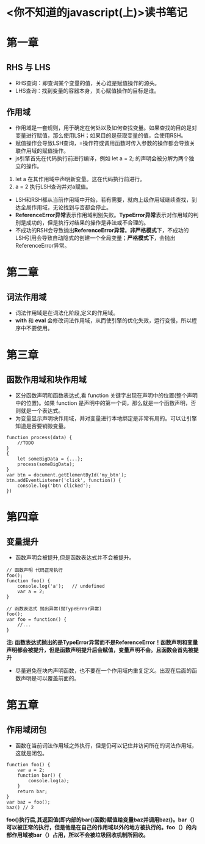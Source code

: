 # <你不知道的javascript(上)>读书笔记


# 第一章
## RHS 与 LHS
- RHS查询：即查询某个变量的值，关心谁是赋值操作的源头。
- LHS查询：找到变量的容器本身，关心赋值操作的目标是谁。 
## 作用域
- 作用域是一套规则，用于确定在何处以及如何查找变量。如果查找的目的是对变量进行赋值，那么使用LSH；如果目的是获取变量的值，会使用RSH。
- 赋值操作会导致LSH查询，=操作符或调用函数时传入参数的操作都会导致关联作用域的赋值操作。
- js引擎首先在代码执行前进行编译，例如 let a = 2; 的声明会被分解为两个独立的操作。
 1. let a 在其作用域中声明新变量。这在代码执行前进行。
 2. a = 2 执行LSH查询并对a赋值。
 
- LSH和RSH都从当前作用域中开始，若有需要，就向上级作用域继续查找，到达全局作用域，无论找到与否都会停止。
- **ReferenceError异常**表示作用域判别失败。**TypeError异常**表示对作用域的判别是成功的，但是执行对结果的操作是非法或不合理的。
- 不成功的RSH会导致抛出**ReferenceError异常**。**非严格模式**下，不成功的LSH引用会导致自动隐式的创建一个全局变量；**严格模式下**，会抛出ReferenceError异常。

# 第二章
## 词法作用域
- 词法作用域是在词法化阶段,定义的作用域。
- **with** 和 **eval** 会修改词法作用域，从而使引擎的优化失效，运行变慢，所以程序中不要使用。

# 第三章
## 函数作用域和块作用域
- 区分函数声明和函数表达式,看 function 关键字出现在声明中的位置(整个声明中的位置)。如果 function 是声明中的第一个词，那么就是一个函数声明，否则就是一个表达式。
- 为变量显示声明块作用域，并对变量进行本地绑定是非常有用的。可以让引擎知道是否要销毁变量。

```
function process(data) {  
	//TODO  
}
{
	let someBigData = {...};
	process(someBigData);
}
var btn = document.getElementById('my_btn');
btn.addEventListener('click', function() {
	console.log('btn clicked');
})
```
# 第四章
## 变量提升
- 函数声明会被提升,但是函数表达式并不会被提升。

```
// 函数声明 代码正常执行
foo();
function foo() {
	console.log('a');   // undefined
	var a = 2;
}

// 函数表达式 抛出异常(抛TypeError异常)
foo();
var foo = function() {
	//...
}
```
**注: 函数表达式抛出的是TypeError异常而不是ReferenceError！函数声明和变量声明都会被提升，但是函数声明提升后会赋值，变量声明不会。且函数会首先被提升**

- 尽量避免在块内声明函数，也不要在一个作用域内重复定义。出现在后面的函数声明是可以覆盖前面的。

# 第五章
## 作用域闭包
- 函数在当前词法作用域之外执行，但是仍可以记住并访问所在的词法作用域，这就是闭包。

```
function foo() {
    var a = 2;
    function bar() {
    	console.log(a);
    }
    return bar;
}
var baz = foo();
baz() // 2
```
**foo()执行后,其返回值(即内部的bar()函数)赋值给变量baz并调用baz()。bar（）可以被正常的执行，但是他是在自己的作用域以外的地方被执行的。foo（）的内部作用域被bar（）占用，所以不会被垃圾回收机制所回收。**
